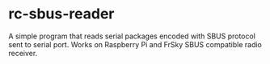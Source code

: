 # rc-sbus-reader
A simple program that reads serial packages encoded with SBUS protocol sent to serial port. Works on Raspberry Pi and FrSky SBUS compatible radio receiver. 
